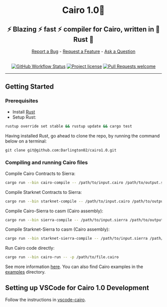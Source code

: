 <div align="center">
  <h1>Cairo 1.0🐺 </h1>
  <h2> ⚡ Blazing ⚡ fast ⚡ compiler for Cairo, written in 🦀 Rust 🦀 </h2>
  <a href="https://github.com/starkware-libs/cairo/issues/new?assignees=&labels=bug&template=01_BUG_REPORT.md&title=bug%3A+">Report a Bug</a>
  -
  <a href="https://github.com/starkware-libs/cairo/issues/new?assignees=&labels=enhancement&template=02_FEATURE_REQUEST.md&title=feat%3A+">Request a Feature</a>
  -
  <a href="https://github.com/starkware-libs/cairo/discussions">Ask a Question</a>
</div>

<div align="center">
<br />

[![GitHub Workflow Status](https://github.com/starkware-libs/cairo/actions/workflows/ci.yml/badge.svg)](https://github.com/starkware-libs/cairo/actions/workflows/ci.yml)
[![Project license](https://img.shields.io/github/license/starkware-libs/cairo.svg?style=flat-square)](LICENSE)
[![Pull Requests welcome](https://img.shields.io/badge/PRs-welcome-ff69b4.svg?style=flat-square)](https://github.com/starkware-libs/cairo/issues?q=is%3Aissue+is%3Aopen+label%3A%22help+wanted%22)

</div>


---

## Getting Started

### Prerequisites

- Install [Rust](https://www.rust-lang.org/tools/install)
- Setup Rust:
```bash
rustup override set stable && rustup update && cargo test
```

Having installed Rust, go ahead to clone the repo, by running the command below on a terminal:

`git clone git@github.com:Darlington02/cairo1.0.git`

### Compiling and running Cairo files

Compile Cairo Contracts to Sierra:
```bash
cargo run --bin cairo-compile -- /path/to/input.cairo /path/to/output.sierra --replace-ids
```

Compile Starknet Contracts to Sierra:
```bash
cargo run --bin starknet-compile -- /path/to/input.cairo /path/to/output.sierra --replace-ids
```

Compile Cairo-Sierra to casm (Cairo assembly):
```bash
cargo run --bin sierra-compile -- /path/to/input.sierra /path/to/output.casm
```

Compile Starknet-Sierra to casm (Cairo assembly):
```bash
cargo run --bin starknet-sierra-compile -- /path/to/input.sierra /path/to/output.casm
```

Run Cairo code directly:
```bash
cargo run --bin cairo-run -- -p /path/to/file.cairo
```

See more information [here](./crates/cairo-lang-runner/README.md). You can also find Cairo examples in the [examples](./examples) directory.


## Setting up VSCode for Cairo 1.0 Development

Follow the instructions in [vscode-cairo](./vscode-cairo/README.md).